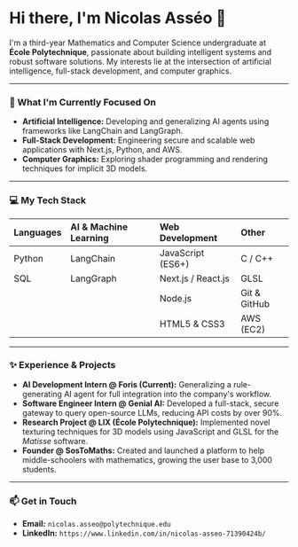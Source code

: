 # Hi there, I'm Nicolas Asséo 👋

I'm a third-year Mathematics and Computer Science undergraduate at **École Polytechnique**, passionate about building intelligent systems and robust software solutions. My interests lie at the intersection of artificial intelligence, full-stack development, and computer graphics.

---

### 🚀 What I'm Currently Focused On

* **Artificial Intelligence:** Developing and generalizing AI agents using frameworks like LangChain and LangGraph.
* **Full-Stack Development:** Engineering secure and scalable web applications with Next.js, Python, and AWS.
* **Computer Graphics:** Exploring shader programming and rendering techniques for implicit 3D models.

---

### 💻 My Tech Stack

| **Languages** | **AI & Machine Learning** | **Web Development** | **Other** |
| :--- | :--- | :--- | :--- |
| Python | LangChain | JavaScript (ES6+) | C / C++ |
| SQL | LangGraph | Next.js / React.js | GLSL |
| | | Node.js | Git & GitHub |
| | | HTML5 & CSS3 | AWS (EC2) |

---

### ✨ Experience & Projects

* **AI Development Intern @ Foris (Current):** Generalizing a rule-generating AI agent for full integration into the company's workflow.
* **Software Engineer Intern @ Genial AI:** Developed a full-stack, secure gateway to query open-source LLMs, reducing API costs by over 90%.
* **Research Project @ LIX (École Polytechnique):** Implemented novel texturing techniques for 3D models using JavaScript and GLSL for the *Matisse* software.
* **Founder @ SosToMaths:** Created and launched a platform to help middle-schoolers with mathematics, growing the user base to 3,000 students.

---

### 📫 Get in Touch

* **Email:** `nicolas.asseo@polytechnique.edu`
* **LinkedIn:** `https://www.linkedin.com/in/nicolas-asseo-71390424b/`
